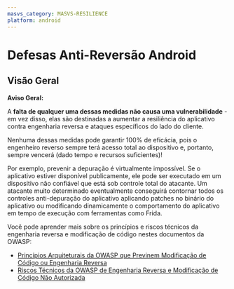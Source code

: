 ```yaml
---
masvs_category: MASVS-RESILIENCE
platform: android
---
```


# Defesas Anti-Reversão Android

## Visão Geral

**Aviso Geral:**

A **falta de qualquer uma dessas medidas não causa uma vulnerabilidade** - em vez disso, elas são destinadas a aumentar a resiliência do aplicativo contra engenharia reversa e ataques específicos do lado do cliente.

Nenhuma dessas medidas pode garantir 100% de eficácia, pois o engenheiro reverso sempre terá acesso total ao dispositivo e, portanto, sempre vencerá (dado tempo e recursos suficientes)!

Por exemplo, prevenir a depuração é virtualmente impossível. Se o aplicativo estiver disponível publicamente, ele pode ser executado em um dispositivo não confiável que está sob controle total do atacante. Um atacante muito determinado eventualmente conseguirá contornar todos os controles anti-depuração do aplicativo aplicando patches no binário do aplicativo ou modificando dinamicamente o comportamento do aplicativo em tempo de execução com ferramentas como Frida.

Você pode aprender mais sobre os princípios e riscos técnicos da engenharia reversa e modificação de código nestes documentos da OWASP:

- [Princípios Arquiteturais da OWASP que Previnem Modificação de Código ou Engenharia Reversa](https://wiki.owasp.org/index.php/OWASP_Reverse_Engineering_and_Code_Modification_Prevention_Project "OWASP Architectural Principles That Prevent Code Modification or Reverse Engineering")
- [Riscos Técnicos da OWASP de Engenharia Reversa e Modificação de Código Não Autorizada](https://wiki.owasp.org/index.php/Technical_Risks_of_Reverse_Engineering_and_Unauthorized_Code_Modification "OWASP Technical Risks of Reverse Engineering and Unauthorized Code Modification")